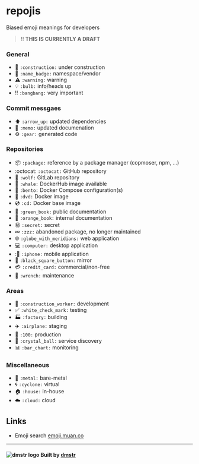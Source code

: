 # repojis

Biased emoji meanings for developers

> :bangbang: **THIS IS CURRENTLY A DRAFT**

### General

- :construction: `:construction:` under construction
- :name_badge: `:name_badge:` namespace/vendor
- :warning: `:warning:` warning
- :bulb: `:bulb:` info/heads up
- :bangbang: `:bangbang:` very important

### Commit messgaes

- :arrow_up: `:arrow_up:` updated dependencies
- :memo: `:memo:` updated documenation
- :gear: `:gear:` generated code

### Repositories

- :package: `:package:` reference by a package manager (copmoser, npm, ...)
- :octocat: `:octocat:` GitHub repository
- :wolf: `:wolf:` GitLab repository
- :whale: `:whale:` DockerHub image available
- :bento: `:bento:` Docker Compose configuration(s)
- :dvd: `:dvd:` Docker image
- :cd: `:cd:` Docker base image
- :green_book: `:green_book:` public documentation
- :orange_book: `:orange_book:` internal documentation
- :secret: `:secret:` secret
- :zzz: `:zzz:` abandoned package, no longer maintained
- :globe_with_meridians: `:globe_with_meridians:` web application
- :computer: `:computer:` desktop application
- ::iphone: `:iphone:` mobile application
- :black_square_button: `:black_square_button:` mirror
- :credit_card: `:credit_card:` commercial/non-free
- :wrench: `:wrench:` maintenance

### Areas 

- :construction_worker: `:construction_worker:` development
- :white_check_mark: `:white_check_mark:` testing
- :factory: `:factory:` building
- :airplane: `:airplane:` staging
- :100: `:100:` production
- :crystal_ball: `:crystal_ball:` service discovery
- :bar_chart: `:bar_chart:` monitoring

### Miscellaneous

- :metal: `:metal:` bare-metal
- :cyclone: `:cyclone:` virtual
- :house: `:house:` in-house
- :cloud: `:cloud:` cloud

## Links

- Emoji search [emoji.muan.co](http://emoji.muan.co)

---

#### ![dmstr logo](http://t.phundament.com/dmstr-16-cropped.png) Built by [dmstr](http://diemeisterei.de)
